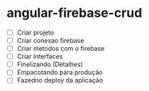 # angular-firebase-crud

- [ ] Criar projeto
- [ ] Criar conexao firebase
- [ ] Criar metodos com o firebase
- [ ] Criar Interfaces
- [ ] Finelizando (Detalhes)
- [ ] Empacotando para produção
- [ ] Fazedno deploy da aplicação

